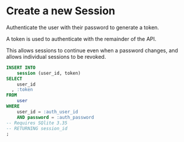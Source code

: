 # Create a new Session

Authenticate the user with their password to generate a token.

A token is used to authenticate with the remainder of the API.

This allows sessions to continue even when a password changes, and allows individual sessions to be revoked.

```sql
INSERT INTO
    session (user_id, token)
SELECT
    user_id
  , :token
FROM
    user
WHERE
    user_id = :auth_user_id
    AND password = :auth_password
-- Requires SQlite 3.35
-- RETURNING session_id
;
```

